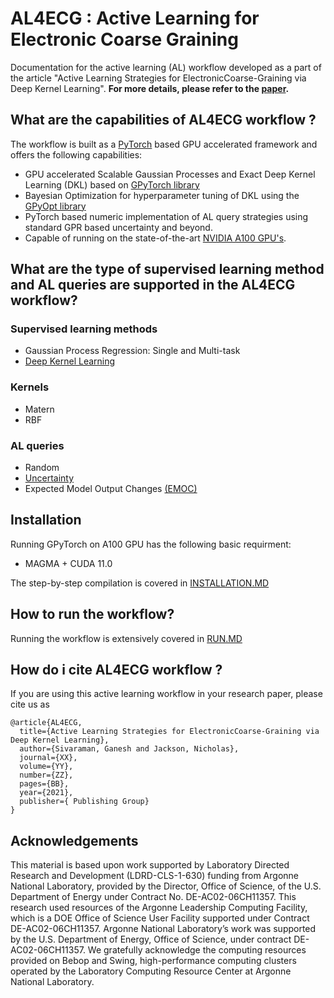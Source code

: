 # AL4ECG : Active Learning for Electronic Coarse Graining 


Documentation for the active learning (AL) workflow developed as a part of the article "Active Learning Strategies for ElectronicCoarse-Graining via Deep Kernel Learning". 
__For more details, please refer to the [paper](https://www.url_to_be_added.com).__



## What are the capabilities of AL4ECG workflow ?

The workflow is built as a [PyTorch](https://pytorch.org) based GPU accelerated framework and offers the following capabilities:

* GPU accelerated Scalable Gaussian Processes and Exact Deep Kernel Learning (DKL) based on [GPyTorch library](https://gpytorch.ai)
* Bayesian Optimization for hyperparameter tuning of  DKL using the [GPyOpt library](https://github.com/SheffieldML/GPyOpt)
* PyTorch based numeric implementation of AL query strategies using standard GPR based uncertainty and beyond.
* Capable of running on the state-of-the-art [NVIDIA A100 GPU's](https://www.nvidia.com/en-us/data-center/a100/).


## What are the type of  supervised learning method  and  AL queries are supported in the  AL4ECG workflow?

###  Supervised learning methods
* Gaussian Process Regression: Single and Multi-task
* [Deep Kernel Learning](http://proceedings.mlr.press/v51/wilson16.html) 

### Kernels
* Matern 
* RBF

### AL queries
* Random 
* [Uncertainty](https://link.springer.com/article/10.1007/s11263-009-0268-3) 
* Expected Model Output Changes [(EMOC)](https://link.springer.com/chapter/10.1007/978-3-319-10593-2_37)

## Installation 

Running GPyTorch on A100 GPU has the following basic requirment:

* MAGMA + CUDA 11.0


The step-by-step compilation is covered in [INSTALLATION.MD](https://github.com/TheJacksonLab/ECG_ActiveLearning/blob/main/INSTALLATION.MD)


## How to run the workflow?

Running the workflow is extensively covered in [RUN.MD](https://github.com/TheJacksonLab/ECG_ActiveLearning/blob/main/RUN.MD)

## How do i cite AL4ECG workflow ?

If you are using this active learning workflow  in your research paper, please cite us as
```
@article{AL4ECG,
  title={Active Learning Strategies for ElectronicCoarse-Graining via Deep Kernel Learning},
  author={Sivaraman, Ganesh and Jackson, Nicholas},
  journal={XX},
  volume={YY},
  number={ZZ},
  pages={BB},
  year={2021},
  publisher={ Publishing Group}
}
```

## Acknowledgements
This material is based upon work supported by Laboratory Directed Research and Development (LDRD-CLS-1-630) funding from Argonne National Laboratory, provided by the Director, Office of Science, of the U.S. Department of Energy under Contract No. DE-AC02-06CH11357. This research used resources of the Argonne Leadership Computing Facility, which is a DOE Office of Science User Facility supported under Contract DE-AC02-06CH11357. Argonne National Laboratory’s work was supported by the U.S. Department of Energy, Office of Science, under contract DE-AC02-06CH11357.  We gratefully acknowledge the computing resources provided on Bebop and  Swing,  high-performance computing clusters operated by the Laboratory Computing Resource Center at Argonne National Laboratory.
